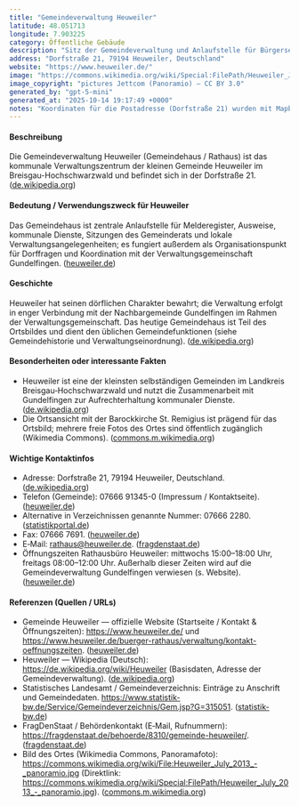 ```yaml
---
title: "Gemeindeverwaltung Heuweiler"
latitude: 48.051713
longitude: 7.903225
category: Öffentliche Gebäude
description: "Sitz der Gemeindeverwaltung und Anlaufstelle für Bürgerservices in Heuweiler."
address: "Dorfstraße 21, 79194 Heuweiler, Deutschland"
website: "https://www.heuweiler.de/"
image: "https://commons.wikimedia.org/wiki/Special:FilePath/Heuweiler_July_2013_-_panoramio.jpg"
image_copyright: "pictures Jettcom (Panoramio) — CC BY 3.0"
generated_by: "gpt-5-mini"
generated_at: "2025-10-14 19:17:49 +0000"
notes: "Koordinaten für die Postadresse (Dorfstraße 21) wurden mit Mapbox-Reverse-Geocoding ermittelt: 48.051713, 7.903225 (Ermittelt via mcp_mapbox.reverse_geocode_tool). Offizielle Kontaktdaten und Öffnungszeiten stammen von der Gemeindeseite und Impressum."
---
```


#### Beschreibung
Die Gemeindeverwaltung Heuweiler (Gemeindehaus / Rathaus) ist das kommunale Verwaltungszentrum der kleinen Gemeinde Heuweiler im Breisgau-Hochschwarzwald und befindet sich in der Dorfstraße 21. ([de.wikipedia.org](https://de.wikipedia.org/wiki/Heuweiler))

#### Bedeutung / Verwendungszweck für Heuweiler
Das Gemeindehaus ist zentrale Anlaufstelle für Melderegister, Ausweise, kommunale Dienste, Sitzungen des Gemeinderats und lokale Verwaltungsangelegenheiten; es fungiert außerdem als Organisationspunkt für Dorffragen und Koordination mit der Verwaltungsgemeinschaft Gundelfingen. ([heuweiler.de](https://www.heuweiler.de/buerger-rathaus/verwaltung/kontakt-oeffnungszeiten?utm_source=openai))

#### Geschichte
Heuweiler hat seinen dörflichen Charakter bewahrt; die Verwaltung erfolgt in enger Verbindung mit der Nachbargemeinde Gundelfingen im Rahmen der Verwaltungsgemeinschaft. Das heutige Gemeindehaus ist Teil des Ortsbildes und dient den üblichen Gemeindefunktionen (siehe Gemeindehistorie und Verwaltungseinordnung). ([de.wikipedia.org](https://de.wikipedia.org/wiki/Heuweiler))

#### Besonderheiten oder interessante Fakten
- Heuweiler ist eine der kleinsten selbständigen Gemeinden im Landkreis Breisgau‑Hochschwarzwald und nutzt die Zusammenarbeit mit Gundelfingen zur Aufrechterhaltung kommunaler Dienste. ([de.wikipedia.org](https://de.wikipedia.org/wiki/Heuweiler))  
- Die Ortsansicht mit der Barockkirche St. Remigius ist prägend für das Ortsbild; mehrere freie Fotos des Ortes sind öffentlich zugänglich (Wikimedia Commons). ([commons.m.wikimedia.org](https://commons.m.wikimedia.org/wiki/File%3AHeuweiler_July_2013_-_panoramio.jpg?utm_source=openai))

#### Wichtige Kontaktinfos
- Adresse: Dorfstraße 21, 79194 Heuweiler, Deutschland. ([de.wikipedia.org](https://de.wikipedia.org/wiki/Heuweiler))  
- Telefon (Gemeinde): 07666 91345-0 (Impressum / Kontaktseite). ([heuweiler.de](https://www.heuweiler.de/unsere-gemeinde/inhalt-impressum/impressum?utm_source=openai))  
- Alternative in Verzeichnissen genannte Nummer: 07666 2280. ([statistikportal.de](https://www.statistikportal.de/de/gemeindeverzeichnis/08315051?utm_source=openai))  
- Fax: 07666 7691. ([heuweiler.de](https://www.heuweiler.de/buerger-rathaus/verwaltung/kontakt-oeffnungszeiten?utm_source=openai))  
- E‑Mail: rathaus@heuweiler.de. ([fragdenstaat.de](https://fragdenstaat.de/behoerde/8310/gemeinde-heuweiler/?utm_source=openai))  
- Öffnungszeiten Rathausbüro Heuweiler: mittwochs 15:00–18:00 Uhr, freitags 08:00–12:00 Uhr. Außerhalb dieser Zeiten wird auf die Gemeindeverwaltung Gundelfingen verwiesen (s. Website). ([heuweiler.de](https://www.heuweiler.de/buerger-rathaus/verwaltung/kontakt-oeffnungszeiten?utm_source=openai))

#### Referenzen (Quellen / URLs)
- Gemeinde Heuweiler — offizielle Website (Startseite / Kontakt & Öffnungszeiten): https://www.heuweiler.de/ und https://www.heuweiler.de/buerger-rathaus/verwaltung/kontakt-oeffnungszeiten. ([heuweiler.de](https://www.heuweiler.de/?utm_source=openai))  
- Heuweiler — Wikipedia (Deutsch): https://de.wikipedia.org/wiki/Heuweiler (Basisdaten, Adresse der Gemeindeverwaltung). ([de.wikipedia.org](https://de.wikipedia.org/wiki/Heuweiler))  
- Statistisches Landesamt / Gemeindeverzeichnis: Einträge zu Anschrift und Gemeindedaten. https://www.statistik-bw.de/Service/Gemeindeverzeichnis/Gem.jsp?G=315051. ([statistik-bw.de](https://www.statistik-bw.de/Service/Gemeindeverzeichnis/Gem.jsp?G=315051&utm_source=openai))  
- FragDenStaat / Behördenkontakt (E‑Mail, Rufnummern): https://fragdenstaat.de/behoerde/8310/gemeinde-heuweiler/. ([fragdenstaat.de](https://fragdenstaat.de/behoerde/8310/gemeinde-heuweiler/?utm_source=openai))  
- Bild des Ortes (Wikimedia Commons, Panoramafoto): https://commons.wikimedia.org/wiki/File:Heuweiler_July_2013_-_panoramio.jpg (Direktlink: https://commons.wikimedia.org/wiki/Special:FilePath/Heuweiler_July_2013_-_panoramio.jpg). ([commons.m.wikimedia.org](https://commons.m.wikimedia.org/wiki/File%3AHeuweiler_July_2013_-_panoramio.jpg?utm_source=openai))
